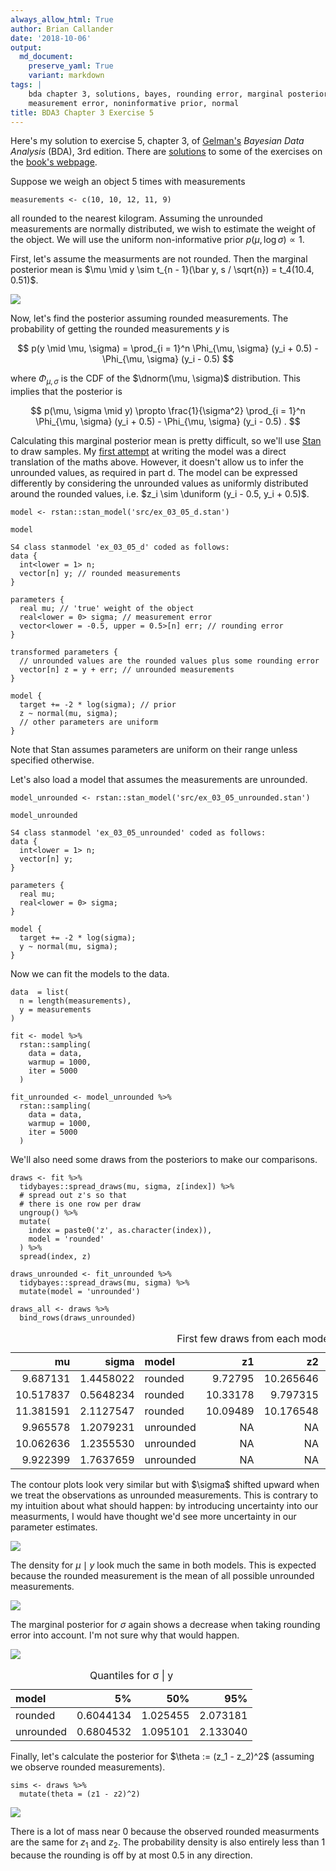 ```yaml
---
always_allow_html: True
author: Brian Callander
date: '2018-10-06'
output:
  md_document:
    preserve_yaml: True
    variant: markdown
tags: |
    bda chapter 3, solutions, bayes, rounding error, marginal posterior,
    measurement error, noninformative prior, normal
title: BDA3 Chapter 3 Exercise 5
---
```


Here's my solution to exercise 5, chapter 3, of
[Gelman's](https://andrewgelman.com/) *Bayesian Data Analysis* (BDA),
3rd edition. There are
[solutions](http://www.stat.columbia.edu/~gelman/book/solutions.pdf) to
some of the exercises on the [book's
webpage](http://www.stat.columbia.edu/~gelman/book/).

<!--more-->
<div style="display:none">

$\DeclareMathOperator{\dbinomial}{Binomial}  \DeclareMathOperator{\dbern}{Bernoulli}  \DeclareMathOperator{\dpois}{Poisson}  \DeclareMathOperator{\dnorm}{Normal}  \DeclareMathOperator{\dt}{t}  \DeclareMathOperator{\dcauchy}{Cauchy}  \DeclareMathOperator{\dexponential}{Exp}  \DeclareMathOperator{\duniform}{Uniform}  \DeclareMathOperator{\dgamma}{Gamma}  \DeclareMathOperator{\dinvgamma}{InvGamma}  \DeclareMathOperator{\invlogit}{InvLogit}  \DeclareMathOperator{\logit}{Logit}  \DeclareMathOperator{\ddirichlet}{Dirichlet}  \DeclareMathOperator{\dbeta}{Beta}$

</div>

Suppose we weigh an object 5 times with measurements

``` {.r}
measurements <- c(10, 10, 12, 11, 9)
```

all rounded to the nearest kilogram. Assuming the unrounded measurements
are normally distributed, we wish to estimate the weight of the object.
We will use the uniform non-informative prior
$p(\mu, \log \sigma) \propto 1$.

First, let's assume the measurments are not rounded. Then the marginal
posterior mean is
$\mu \mid y \sim t_{n - 1}(\bar y, s / \sqrt{n}) = t_4(10.4, 0.51)$.

![](chapter_03_exercise_05_files/figure-markdown/mpm_plot-1..svg)

Now, let's find the posterior assuming rounded measurements. The
probability of getting the rounded measurements $y$ is

$$
p(y \mid \mu, \sigma) = \prod_{i = 1}^n \Phi_{\mu, \sigma} (y_i + 0.5) - \Phi_{\mu, \sigma} (y_i - 0.5)
$$

where $\Phi_{\mu, \sigma}$ is the CDF of the $\dnorm(\mu, \sigma)$
distribution. This implies that the posterior is

$$
p(\mu, \sigma \mid y) \propto \frac{1}{\sigma^2} \prod_{i = 1}^n \Phi_{\mu, \sigma} (y_i + 0.5) - \Phi_{\mu, \sigma} (y_i - 0.5) .
$$

Calculating this marginal posterior mean is pretty difficult, so we'll
use [Stan](http://mc-stan.org/) to draw samples. My [first
attempt](src/ex_03_05.stan) at writing the model was a direct
translation of the maths above. However, it doesn't allow us to infer
the unrounded values, as required in part d. The model can be expressed
differently by considering the unrounded values as uniformly distributed
around the rounded values, i.e.
$z_i \sim \duniform (y_i - 0.5, y_i + 0.5)$.

``` {.r}
model <- rstan::stan_model('src/ex_03_05_d.stan')
```

``` {.r}
model
```

    S4 class stanmodel 'ex_03_05_d' coded as follows:
    data {
      int<lower = 1> n;
      vector[n] y; // rounded measurements
    }

    parameters {
      real mu; // 'true' weight of the object
      real<lower = 0> sigma; // measurement error
      vector<lower = -0.5, upper = 0.5>[n] err; // rounding error
    }

    transformed parameters {
      // unrounded values are the rounded values plus some rounding error
      vector[n] z = y + err; // unrounded measurements
    }

    model {
      target += -2 * log(sigma); // prior
      z ~ normal(mu, sigma);
      // other parameters are uniform
    } 

Note that Stan assumes parameters are uniform on their range unless
specified otherwise.

Let's also load a model that assumes the measurements are unrounded.

``` {.r}
model_unrounded <- rstan::stan_model('src/ex_03_05_unrounded.stan')
```

``` {.r}
model_unrounded
```

    S4 class stanmodel 'ex_03_05_unrounded' coded as follows:
    data {
      int<lower = 1> n;
      vector[n] y; 
    }

    parameters {
      real mu; 
      real<lower = 0> sigma; 
    }

    model {
      target += -2 * log(sigma); 
      y ~ normal(mu, sigma);
    } 

Now we can fit the models to the data.

``` {.r}
data  = list(
  n = length(measurements),
  y = measurements
)
 
fit <- model %>% 
  rstan::sampling(
    data = data,
    warmup = 1000,
    iter = 5000
  ) 

fit_unrounded <- model_unrounded %>% 
  rstan::sampling(
    data = data,
    warmup = 1000,
    iter = 5000
  ) 
```

We'll also need some draws from the posteriors to make our comparisons.

``` {.r}
draws <- fit %>% 
  tidybayes::spread_draws(mu, sigma, z[index]) %>% 
  # spread out z's so that
  # there is one row per draw
  ungroup() %>%  
  mutate(
    index = paste0('z', as.character(index)),
    model = 'rounded'
  ) %>% 
  spread(index, z)

draws_unrounded <- fit_unrounded %>% 
  tidybayes::spread_draws(mu, sigma) %>% 
  mutate(model = 'unrounded') 

draws_all <- draws %>% 
  bind_rows(draws_unrounded)
```

<table class="table table-striped table-hover table-responsive" style="margin-left: auto; margin-right: auto;">
<caption>
First few draws from each model
</caption>
<thead>
<tr>
<th style="text-align:right;">
mu
</th>
<th style="text-align:right;">
sigma
</th>
<th style="text-align:left;">
model
</th>
<th style="text-align:right;">
z1
</th>
<th style="text-align:right;">
z2
</th>
<th style="text-align:right;">
z3
</th>
<th style="text-align:right;">
z4
</th>
<th style="text-align:right;">
z5
</th>
</tr>
</thead>
<tbody>
<tr>
<td style="text-align:right;">
9.687131
</td>
<td style="text-align:right;">
1.4458022
</td>
<td style="text-align:left;">
rounded
</td>
<td style="text-align:right;">
9.72795
</td>
<td style="text-align:right;">
10.265646
</td>
<td style="text-align:right;">
11.94897
</td>
<td style="text-align:right;">
11.06143
</td>
<td style="text-align:right;">
9.116118
</td>
</tr>
<tr>
<td style="text-align:right;">
10.517837
</td>
<td style="text-align:right;">
0.5648234
</td>
<td style="text-align:left;">
rounded
</td>
<td style="text-align:right;">
10.33178
</td>
<td style="text-align:right;">
9.797315
</td>
<td style="text-align:right;">
11.54332
</td>
<td style="text-align:right;">
10.60547
</td>
<td style="text-align:right;">
9.153462
</td>
</tr>
<tr>
<td style="text-align:right;">
11.381591
</td>
<td style="text-align:right;">
2.1127547
</td>
<td style="text-align:left;">
rounded
</td>
<td style="text-align:right;">
10.09489
</td>
<td style="text-align:right;">
10.176548
</td>
<td style="text-align:right;">
12.44288
</td>
<td style="text-align:right;">
10.92263
</td>
<td style="text-align:right;">
8.700090
</td>
</tr>
<tr>
<td style="text-align:right;">
9.965578
</td>
<td style="text-align:right;">
1.2079231
</td>
<td style="text-align:left;">
unrounded
</td>
<td style="text-align:right;">
NA
</td>
<td style="text-align:right;">
NA
</td>
<td style="text-align:right;">
NA
</td>
<td style="text-align:right;">
NA
</td>
<td style="text-align:right;">
NA
</td>
</tr>
<tr>
<td style="text-align:right;">
10.062636
</td>
<td style="text-align:right;">
1.2355530
</td>
<td style="text-align:left;">
unrounded
</td>
<td style="text-align:right;">
NA
</td>
<td style="text-align:right;">
NA
</td>
<td style="text-align:right;">
NA
</td>
<td style="text-align:right;">
NA
</td>
<td style="text-align:right;">
NA
</td>
</tr>
<tr>
<td style="text-align:right;">
9.922399
</td>
<td style="text-align:right;">
1.7637659
</td>
<td style="text-align:left;">
unrounded
</td>
<td style="text-align:right;">
NA
</td>
<td style="text-align:right;">
NA
</td>
<td style="text-align:right;">
NA
</td>
<td style="text-align:right;">
NA
</td>
<td style="text-align:right;">
NA
</td>
</tr>
</tbody>
</table>
The contour plots look very similar but with $\sigma$ shifted upward
when we treat the observations as unrounded measurements. This is
contrary to my intuition about what should happen: by introducing
uncertainty into our measurments, I would have thought we'd see more
uncertainty in our parameter estimates.

![](chapter_03_exercise_05_files/figure-markdown/contour_plot-1..svg)

The density for $\mu \mid y$ look much the same in both models. This is
expected because the rounded measurement is the mean of all possible
unrounded measurements.

![](chapter_03_exercise_05_files/figure-markdown/mu_plot-1..svg)

The marginal posterior for $\sigma$ again shows a decrease when taking
rounding error into account. I'm not sure why that would happen.

![](chapter_03_exercise_05_files/figure-markdown/sigma_plot-1..svg)

<table class="table table-striped table-hover table-responsive" style="margin-left: auto; margin-right: auto;">
<caption>
Quantiles for σ | y
</caption>
<thead>
<tr>
<th style="text-align:left;">
model
</th>
<th style="text-align:right;">
5%
</th>
<th style="text-align:right;">
50%
</th>
<th style="text-align:right;">
95%
</th>
</tr>
</thead>
<tbody>
<tr>
<td style="text-align:left;">
rounded
</td>
<td style="text-align:right;">
0.6044134
</td>
<td style="text-align:right;">
1.025455
</td>
<td style="text-align:right;">
2.073181
</td>
</tr>
<tr>
<td style="text-align:left;">
unrounded
</td>
<td style="text-align:right;">
0.6804532
</td>
<td style="text-align:right;">
1.095101
</td>
<td style="text-align:right;">
2.133040
</td>
</tr>
</tbody>
</table>
Finally, let's calculate the posterior for $\theta := (z_1 - z_2)^2$
(assuming we observe rounded measurements).

``` {.r}
sims <- draws %>% 
  mutate(theta = (z1 - z2)^2) 
```

![](chapter_03_exercise_05_files/figure-markdown/sims_plot-1..svg)

There is a lot of mass near 0 because the observed rounded measurments
are the same for $z_1$ and $z_2$. The probability density is also
entirely less than 1 because the rounding is off by at most 0.5 in any
direction.
